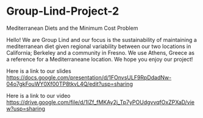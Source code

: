 # Group-Lind-Project-2
Mediterranean Diets and the Minimum Cost Problem

Hello! We are Group Lind and our focus is the sustainability of maintaining a mediterranean diet given regional variability between our two locations in California; Berkeley and a community in Fresno. We use Athens, Greece as a reference for a Mediterraneane location. We hope you enjoy our project!

Here is a link to our slides
    https://docs.google.com/presentation/d/1FOnvsULF9RpDdadNw-04o7gkFouWY0Xf00TP8tkvL4Q/edit?usp=sharing
    
    
Here is a link to our video
    https://drive.google.com/file/d/1IZf_fMKAy2j_Tp7yPOUdgvvqfOxZPXaD/view?usp=sharing
